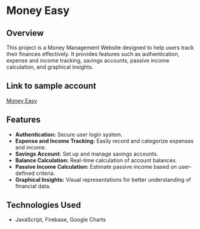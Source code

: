 # Money Easy

## Overview

This project is a Money Management Website designed to help users track their finances effectively. It provides features such as authentication, expense and income tracking, savings accounts, passive income calculation, and graphical insights.

## Link to sample account

[Money Easy](https://hung-ng.github.io/money-management/html/index.html?email=hungngsample@gmail.com&pw=samplepassword)

## Features

- **Authentication:** Secure user login system.
- **Expense and Income Tracking:** Easily record and categorize expenses and income.
- **Savings Account:** Set up and manage savings accounts.
- **Balance Calculation:** Real-time calculation of account balances.
- **Passive Income Calculation:** Estimate passive income based on user-defined criteria.
- **Graphical Insights:** Visual representations for better understanding of financial data.

## Technologies Used

- JavaScript, Firebase, Google Charts
